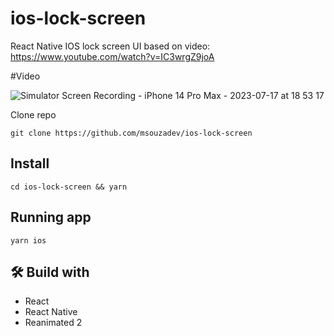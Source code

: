 # ios-lock-screen
React Native IOS lock screen UI  based on video: https://www.youtube.com/watch?v=IC3wrgZ9joA


#Video

![Simulator Screen Recording - iPhone 14 Pro Max - 2023-07-17 at 18 53 17](https://github.com/msouzadev/ios-lock-screen/assets/35267648/8b21486c-3544-4a9c-a836-b32f4aaca77a)


Clone repo

```
git clone https://github.com/msouzadev/ios-lock-screen
```

## Install

```
cd ios-lock-screen && yarn
```

## Running app

```
yarn ios
```

## 🛠️ Build with

- React
- React Native
- Reanimated 2
